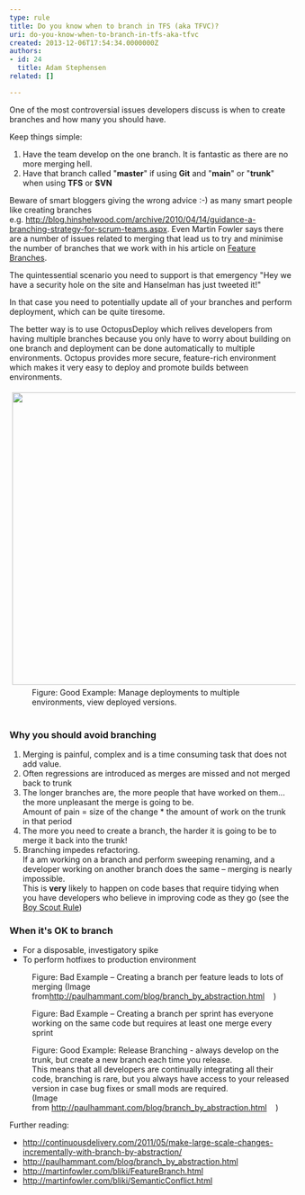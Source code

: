 ```yaml
---
type: rule
title: Do you know when to branch in TFS (aka TFVC)?
uri: do-you-know-when-to-branch-in-tfs-aka-tfvc
created: 2013-12-06T17:54:34.0000000Z
authors:
- id: 24
  title: Adam Stephensen
related: []

---
```




<span class='intro'> <p>​One of the most controversial issues developers discuss is when to create branches and how many you should have.<br></p><p>Keep things simple&#58;</p><ol><li>Have the team develop on the one branch. It is fantastic as there are no more merging hell.</li><li>Have that branch called &quot;<strong>master</strong>&quot; if using <strong>Git</strong>&#160;and &quot;<strong>main</strong>&quot; or&#160;&quot;<strong>trunk</strong>&quot; when using <strong>TFS</strong> or <strong>SVN</strong></li></ol><p>Beware of smart bloggers giving the wrong advice &#58;-) as many smart people like creating branches e.g.&#160;<a href="http&#58;//blog.hinshelwood.com/archive/2010/04/14/guidance-a-branching-strategy-for-scrum-teams.aspx"><span class="s2">http&#58;//blog.hinshelwood.com/archive/2010/04/14/guidance-a-branching-strategy-for-scrum-teams.aspx</span></a>. Even Martin Fowler says there are a number of issues related to merging that lead us to try and minimise the number of branches that we work with in his article on <a href="http&#58;//martinfowler.com/bliki/FeatureBranch.html">Feature Branches</a>.</p>
<p>The quintessential scenario you need to support is that emergency &quot;Hey we have a security hole on the site and Hanselman has just tweeted it!&quot;</p><p>In that case you need to potentially update all of your branches and perform deployment, which can be quite tiresome.</p><p>The better way is to use OctopusDeploy which relives developers from having multiple branches because you only have to worry about building on one branch and deployment can be done automatically to multiple environments. Octopus provides more secure, feature-rich environment which makes it very easy to deploy and promote builds between environments.</p><dl class="goodImage"><dt> <img src="/PublishingImages/2014-10-11_18-54-00.png" alt="" style="margin&#58;5px;width&#58;520px;" /> </dt><dd>Figure&#58; Good Example&#58; Manage deployments to multiple environments, view deployed versions.​<br><br></dd></dl> </span>

<h3>Why you should avoid branching</h3>
<ol><li>Merging is painful, complex and is a time consuming task that does not add value.</li><li>Often regressions are introduced as merges are missed and not merged back to trunk</li><li>The longer branches are, the more people that have worked on them... the more unpleasant the merge is going to be.<br> Amount of pain = size of the change * the amount of work on the trunk in that period</li><li>The more you need to create a branch, the harder it is going to be to merge it back into the trunk!</li><li>Branching impedes refactoring.<br> If a am working on a branch and perform sweeping renaming, and a developer working on another branch does the same – merging is nearly impossible.<br> This is 
      <strong>very</strong> likely to happen on code bases that require tidying when you have developers who believe in improving code as they go (see the 
      <a href="http&#58;//www.ssw.com.au/ssw/standards/Rules/RulestoBetterCode.aspx#BoyscoutRule">Boy Scout Rule</a>)</li></ol><h3>When&#160;it's OK to&#160;branch</h3><ul><li>For a disposable, investigatory spike</li><li>To perform hotfixes to production environment</li></ul><dl class="badImage"><dt>
      <img src="/PublishingImages/branch-bad.jpg" alt="" />
   </dt><dd>Figure&#58; Bad Example – Creating a branch per feature leads to lots of merging (Image from<a href="http&#58;//paulhammant.com/blog/branch_by_abstraction.html"><span class="s2">http&#58;//paulhammant.com/blog/branch_by_abstraction.html</span></a> <img title="You are now leaving SSW" src="/Style%20Library/zzSSWStyles/CoreImages/external.gif" alt="" /> <img title="You are now leaving SSW" src="/Style%20Library/zzSSWStyles/CoreImages/external.gif" alt="" /> <img title="You are now leaving SSW" src="/Style%20Library/zzSSWStyles/CoreImages/external.gif" alt="" /> <img title="You are now leaving SSW" src="/Style%20Library/zzSSWStyles/CoreImages/external.gif" alt="" />)</dd></dl><dl class="badImage"><dt>
      <img src="/PublishingImages/branch-bad-2.jpg" alt="" />
   </dt><dd>Figure&#58; Bad Example – Creating a branch per sprint has everyone working on the same code but requires at least one merge every sprint</dd></dl><dl class="goodImage"><dt>
      <img src="/PublishingImages/branch-good.jpg" alt="" />
   </dt><dd>Figure&#58; Good Example&#58; Release Branching - always develop on the trunk, but create a new branch each time you release.&#160;<br>This means th​at all developers are continually integrating all their code, branching is rare, but you always have access to your released version in case bug fixes or small mods are required.<br>(Image from&#160;<a href="http&#58;//paulhammant.com/blog/branch_by_abstraction.html"><span class="s2">http&#58;//paulhammant.com/blog/branch_by_abstraction.html</span></a> <img title="You are now leaving SSW" src="/Style%20Library/zzSSWStyles/CoreImages/external.gif" alt="" /> <img title="You are now leaving SSW" src="/Style%20Library/zzSSWStyles/CoreImages/external.gif" alt="" /> <img title="You are now leaving SSW" src="/Style%20Library/zzSSWStyles/CoreImages/external.gif" alt="" /> <img title="You are now leaving SSW" src="/Style%20Library/zzSSWStyles/CoreImages/external.gif" alt="" />)</dd></dl><p>Further reading&#58;</p><ul><li>
      <a href="http&#58;//continuousdelivery.com/2011/05/make-large-scale-changes-incrementally-with-branch-by-abstraction/">http&#58;//continuousdelivery.com/2011/05/make-large-scale-changes-incrementally-with-branch-by-abstraction/</a> <img title="You are now leaving SSW" src="/Style%20Library/zzSSWStyles/CoreImages/external.gif" alt="" /> <img title="You are now leaving SSW" src="/Style%20Library/zzSSWStyles/CoreImages/external.gif" alt="" /> <img title="You are now leaving SSW" src="/Style%20Library/zzSSWStyles/CoreImages/external.gif" alt="" /> <img title="You are now leaving SSW" src="/Style%20Library/zzSSWStyles/CoreImages/external.gif" alt="" /></li><li>
      <a href="http&#58;//paulhammant.com/blog/branch_by_abstraction.html">http&#58;//paulhammant.com/blog/branch_by_abstraction.html</a> <img title="You are now leaving SSW" src="/Style%20Library/zzSSWStyles/CoreImages/external.gif" alt="" /> <img title="You are now leaving SSW" src="/Style%20Library/zzSSWStyles/CoreImages/external.gif" alt="" /> <img title="You are now leaving SSW" src="/Style%20Library/zzSSWStyles/CoreImages/external.gif" alt="" /> <img title="You are now leaving SSW" src="/Style%20Library/zzSSWStyles/CoreImages/external.gif" alt="" /></li><li>
      <a href="http&#58;//martinfowler.com/bliki/FeatureBranch.html">http&#58;//martinfowler.com/bliki/FeatureBranch.html</a> <img title="You are now leaving SSW" src="/Style%20Library/zzSSWStyles/CoreImages/external.gif" alt="" /> <img title="You are now leaving SSW" src="/Style%20Library/zzSSWStyles/CoreImages/external.gif" alt="" /> <img title="You are now leaving SSW" src="/Style%20Library/zzSSWStyles/CoreImages/external.gif" alt="" /> <img title="You are now leaving SSW" src="/Style%20Library/zzSSWStyles/CoreImages/external.gif" alt="" /></li><li>
      <a href="http&#58;//martinfowler.com/bliki/SemanticConflict.html">http&#58;//martinfowler.com/bliki/SemanticConflict.html</a> <img title="You are now leaving SSW" src="/Style%20Library/zzSSWStyles/CoreImages/external.gif" alt="" /> <img title="You are now leaving SSW" src="/Style%20Library/zzSSWStyles/CoreImages/external.gif" alt="" /> <img title="You are now leaving SSW" src="/Style%20Library/zzSSWStyles/CoreImages/external.gif" alt="" /> <img title="You are now leaving SSW" src="/Style%20Library/zzSSWStyles/CoreImages/external.gif" alt="" /></li></ul>


